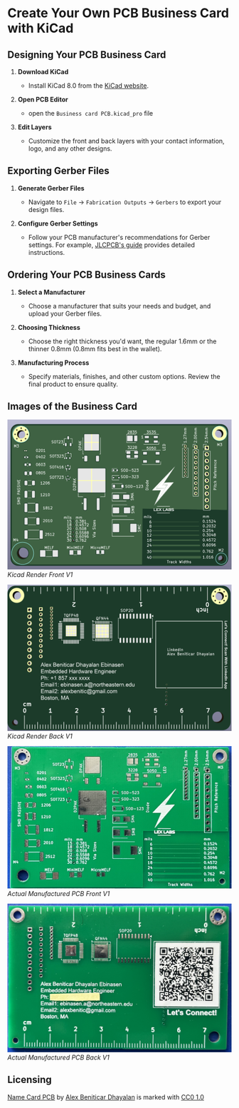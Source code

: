 # Create Your Own PCB Business Card with KiCad

## Designing Your PCB Business Card
1. **Download KiCad**
   - Install KiCad 8.0 from the [KiCad website](https://www.kicad.org/download/).

2. **Open PCB Editor**
   - open the `Business card PCB.kicad_pro` file

3. **Edit Layers**
   - Customize the front and back layers with your contact information, logo, and any other designs.

## Exporting Gerber Files
1. **Generate Gerber Files**
   - Navigate to `File` -> `Fabrication Outputs` -> `Gerbers` to export your design files.

2. **Configure Gerber Settings**
   - Follow your PCB manufacturer's recommendations for Gerber settings. For example, [JLCPCB's guide](https://jlcpcb.com/help/article/362-how-to-generate-gerber-and-drill-files-in-kicad-7) provides detailed instructions.

## Ordering Your PCB Business Cards
1. **Select a Manufacturer**
   - Choose a manufacturer that suits your needs and budget, and upload your Gerber files.
     
2. **Choosing Thickness**
   - Choose the right thickness you'd want, the regular 1.6mm or the thinner 0.8mm (0.8mm fits best in the wallet).
   
4. **Manufacturing Process**
   - Specify materials, finishes, and other custom options. Review the final product to ensure quality.


## Images of the Business Card
![Kicad Render Front V2](images/Kicad_Render_Front.png)
*Kicad Render Front V1*

![Kicad Render Back V2](images/Kicad_Render_Back.png)
*Kicad Render Back V1*

![Actual PCB Front V1](images/Actual_Front.png)
*Actual Manufactured PCB Front V1*

![Actual PCB Back V1](images/Actual_Back.png)
*Actual Manufactured PCB Back V1*

## Licensing

<p xmlns:cc="http://creativecommons.org/ns#" xmlns:dct="http://purl.org/dc/terms/"><a property="dct:title" rel="cc:attributionURL" href="https://github.com/AlexDhayalan/NameCard_PCB">Name Card PCB</a> by <a rel="cc:attributionURL dct:creator" property="cc:attributionName" href="https://www.linkedin.com/in/alex-beniticar-dhayalan-8220444a/">Alex Beniticar Dhayalan</a> is marked with <a href="https://creativecommons.org/publicdomain/zero/1.0/?ref=chooser-v1" target="_blank" rel="license noopener noreferrer" style="display:inline-block;">CC0 1.0<img style="height:22px!important;margin-left:3px;vertical-align:text-bottom;" src="https://mirrors.creativecommons.org/presskit/icons/cc.svg?ref=chooser-v1" alt=""><img style="height:22px!important;margin-left:3px;vertical-align:text-bottom;" src="https://mirrors.creativecommons.org/presskit/icons/zero.svg?ref=chooser-v1" alt=""></a></p>
